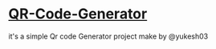 # [QR-Code-Generator](https://yukesh03.github.io/QR-Code-Generator/)


it's a simple Qr code Generator project make by @yukesh03

